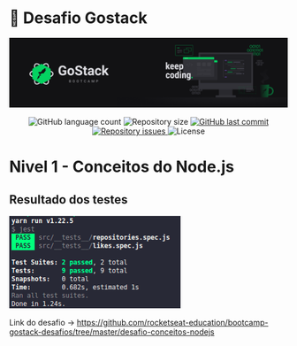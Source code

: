 <h1>
  🚀 Desafio Gostack
</h4>

<img alt='' title='BootCamp' src='.github/bootcamp.png' />

<p align='center'>
  <img alt='GitHub language count' src='https://img.shields.io/github/languages/count/olimpiossdx/Nivel-1-desafio-backend'>

  <img alt='Repository size' src='https://img.shields.io/github/repo-size/olimpiossdx/Nivel-1-desafio-backend'>
  
  <a href='https://github.com/olimpiossdx/omniStack/commits/master'>
    <img alt='GitHub last commit' src='https://img.shields.io/github/last-commit/olimpiossdx/Nivel-1-desafio-backend'>
  </a>

  <a href='https://github.com/olimpiossdx/omniStack/10_semana/issues'>
    <img alt='Repository issues' src='https://img.shields.io/github/issues/olimpiossdx/Nivel-1-desafio-backend'>
  </a>

  <img alt='License' src='https://img.shields.io/badge/license-MIT-brightgreen'>
</p>


# Nivel 1 - Conceitos do Node.js 

## Resultado dos testes
<img alt='Conceitos do Node.js' title='Conceitos do Node.js' src='.github/2020-11-01 12-12-36-test-Conceitos-do-Node.js.png' />

Link do desafio -> https://github.com/rocketseat-education/bootcamp-gostack-desafios/tree/master/desafio-conceitos-nodejs

